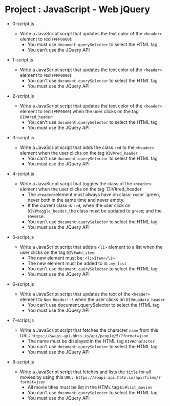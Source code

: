 # Project : JavaScript - Web jQuery

*   0-script.js
    - Write a JavaScript script that updates the text color of the `<header>` element to red (`#FF0000`):
      - You must use `document.querySelector` to select the HTML tag
      - You can't use the JQuery API

*   1-script.js
    - Write a JavaScript script that updates the text color of the `<header>` element to red (`#FF0000`):
      - You can't use `document.querySelector` to select the HTML tag
      - You must use the JQuery API

*   2-script.js
    - Write a JavaScript script that updates the text color of the `<header>` element to red (`#FF0000`) when the user clicks on the tag `DIV#red_header`:
      - You can't use `document.querySelector` to select the HTML tag
      - You must use the JQuery API

*   3-script.js
    - Write a JavaScript script that adds the class `red` to the `<header>` element when the user clicks on the tag `DIV#red_header`
      - You can't use `document.querySelector` to select the HTML tag
      - You must use the JQuery API

*   4-script.js
    - Write a JavaScript script that toggles the class of the `<header>` element when the user clicks on the tag `DIV#red_header
      - The `<header>`element must always have on class: `red`or `green, never both in the same time and never empty.
      - If the current class is `red`, when the user click on `DIV#toggle_header`, the class must be updated to `green`; and the reverse.
      - You can't use `document.querySelector` to select the HTML tag
      - You must use the JQuery API

*   5-script.js
    - Write a JavaScript script that adds a `<li>` element to a list when the user clicks on the tag `DIV#add_item`:
      - The new element must be: `<li>Item</li>`
      - The new element must be added to `UL.my_list`
      - You can't use `document.querySelector` to select the HTML tag
      - You must use the JQuery API

*   6-script.js
    - Write a JavaScript script that updates the text of the `<header>` element to `New Header!!!` when the user clicks on `DIV#update_header`
      - You can't use document.querySelector to select the HTML tag
      - You must use the JQuery API

*   7-script.js
    - Write a JavaScript script that fetches the character `name` from this URL: `https://swapi-api.hbtn.io/api/people/5/?format=json`
      - The name must be displayed in the HTML tag `DIV#character`
      - You can't use `document.querySelector` to select the HTML tag
      - You must use the JQuery API

*   8-script.js
    - Write a JavaScript script that fetches and lists the `title` for all movies by using this `URL: https://swapi-api.hbtn.io/api/films/?format=json`
      - All movie titles must be list in the HTML tag `UL#list_movies`
      - You can't use `document.querySelector` to select the HTML tag
      - You must use the JQuery API
